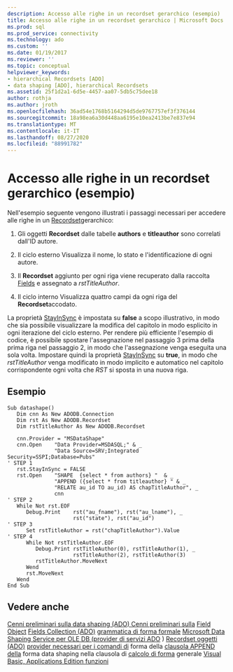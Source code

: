 ```yaml
---
description: Accesso alle righe in un recordset gerarchico (esempio)
title: Accesso alle righe in un recordset gerarchico | Microsoft Docs
ms.prod: sql
ms.prod_service: connectivity
ms.technology: ado
ms.custom: ''
ms.date: 01/19/2017
ms.reviewer: ''
ms.topic: conceptual
helpviewer_keywords:
- hierarchical Recordsets [ADO]
- data shaping [ADO], hierarchical Recordsets
ms.assetid: 25f1d2a1-6d5e-4457-aa07-5db5c75dee18
author: rothja
ms.author: jroth
ms.openlocfilehash: 36ad54e1768b5164294d5de9767757ef3f376144
ms.sourcegitcommit: 18a98ea6a30d448aa6195e10ea2413be7e837e94
ms.translationtype: MT
ms.contentlocale: it-IT
ms.lasthandoff: 08/27/2020
ms.locfileid: "88991782"
---
```

# <a name="accessing-rows-in-a-hierarchical-recordset-example"></a>Accesso alle righe in un recordset gerarchico (esempio)
Nell'esempio seguente vengono illustrati i passaggi necessari per accedere alle righe in un [Recordset](../../reference/ado-api/recordset-object-ado.md)gerarchico:

1.  Gli oggetti **Recordset** dalle tabelle **authors** e **titleauthor** sono correlati dall'ID autore.

2.  Il ciclo esterno Visualizza il nome, lo stato e l'identificazione di ogni autore.

3.  Il **Recordset** aggiunto per ogni riga viene recuperato dalla raccolta [Fields](../../reference/ado-api/fields-collection-ado.md) e assegnato a *rstTitleAuthor*.

4.  Il ciclo interno Visualizza quattro campi da ogni riga del **Recordset**accodato.

 La proprietà [StayInSync](../../reference/ado-api/stayinsync-property.md) è impostata su **false** a scopo illustrativo, in modo che sia possibile visualizzare la modifica del capitolo in modo esplicito in ogni iterazione del ciclo esterno. Per rendere più efficiente l'esempio di codice, è possibile spostare l'assegnazione nel passaggio 3 prima della prima riga nel passaggio 2, in modo che l'assegnazione venga eseguita una sola volta. Impostare quindi la proprietà [StayInSync](../../reference/ado-api/stayinsync-property.md) su **true**, in modo che *rstTitleAuthor* venga modificato in modo implicito e automatico nel capitolo corrispondente ogni volta che *RST* si sposta in una nuova riga.

## <a name="example"></a>Esempio

```
Sub datashape()
   Dim cnn As New ADODB.Connection
   Dim rst As New ADODB.Recordset
   Dim rstTitleAuthor As New ADODB.Recordset

   cnn.Provider = "MSDataShape"
   cnn.Open    "Data Provider=MSDASQL;" & _
               "Data Source=SRV;Integrated Security=SSPI;Database=Pubs"
' STEP 1
   rst.StayInSync = FALSE
   rst.Open    "SHAPE  {select * from authors} "  & _
               "APPEND ({select * from titleauthor} " & _
               "RELATE au_id TO au_id) AS chapTitleAuthor", _
               cnn
' STEP 2
   While Not rst.EOF
      Debug.Print    rst("au_fname"), rst("au_lname"), _
                     rst("state"), rst("au_id")
' STEP 3
      Set rstTitleAuthor = rst("chapTitleAuthor").Value
' STEP 4
      While Not rstTitleAuthor.EOF
         Debug.Print rstTitleAuthor(0), rstTitleAuthor(1), _
                     rstTitleAuthor(2), rstTitleAuthor(3)
         rstTitleAuthor.MoveNext
      Wend
      rst.MoveNext
   Wend
End Sub
```

## <a name="see-also"></a>Vedere anche
 [Cenni preliminari sulla data shaping (ADO) Cenni preliminari sulla](./data-shaping-overview.md) [Field Object](../../reference/ado-api/field-object.md) [Fields Collection (ADO)](../../reference/ado-api/fields-collection-ado.md) [grammatica di forma formale](./formal-shape-grammar.md) [Microsoft Data Shaping Service per OLE DB (provider di servizi ADO](../appendixes/microsoft-data-shaping-service-for-ole-db-ado-service-provider.md) ) [Recordset oggetti (ADO)](../../reference/ado-api/recordset-object-ado.md) [provider necessari per i comandi di](./required-providers-for-data-shaping.md) forma della [clausola APPEND](./shape-append-clause.md) [della](./shape-commands-in-general.md) forma data shaping nella clausola di [calcolo di forma](./shape-compute-clause.md) generale [Visual Basic, Applications Edition funzioni](./visual-basic-for-applications-functions.md)